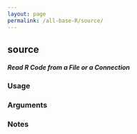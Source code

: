 ```yaml
---
layout: page
permalink: /all-base-R/source/
---
```


## __source__

#### _Read R Code from a File or a Connection_

### Usage

### Arguments

### Notes
